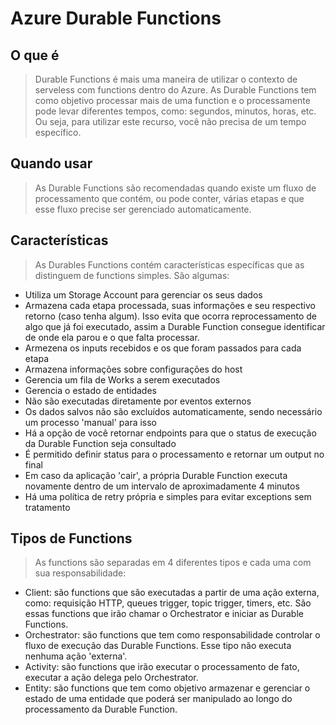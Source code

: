 # Azure Durable Functions

## O que é
> Durable Functions é mais uma maneira de utilizar o contexto de serveless com functions dentro do Azure. As Durable Functions tem como objetivo processar mais de uma function e
o processamente pode levar diferentes tempos, como: segundos, minutos, horas, etc. Ou seja, para utilizar este recurso, você não precisa de um tempo específico.

## Quando usar
> As Durable Functions são recomendadas quando existe um fluxo de processamento que contém, ou pode conter, várias etapas e que esse fluxo precise ser gerenciado automaticamente.

## Características
> As Durables Functions contém características específicas que as distinguem de functions simples. São algumas:
- Utiliza um Storage Account para gerenciar os seus dados
- Armazena cada etapa processada, suas informações e seu respectivo retorno (caso tenha algum). Isso evita que ocorra reprocessamento de algo que já foi executado, assim a Durable Function consegue identificar de onde ela parou e o que falta processar.
- Armezena os inputs recebidos e os que foram passados para cada etapa
- Armazena informações sobre configurações do host
- Gerencia um fila de Works a serem executados
- Gerencia o estado de entidades
- Não são executadas diretamente por eventos externos
- Os dados salvos não são excluídos automaticamente, sendo necessário um processo 'manual' para isso
- Há a opção de você retornar endpoints para que o status de execução da Durable Function seja consultado
- É permitido definir status para o processamento e retornar um output no final
- Em caso da aplicação 'cair', a própria Durable Function executa novamente dentro de um intervalo de aproximadamente 4 minutos
- Há uma política de retry própria e simples para evitar exceptions sem tratamento

## Tipos de Functions
> As functions são separadas em 4 diferentes tipos e cada uma com sua responsabilidade:
- Client: são functions que são executadas a partir de uma ação externa, como: requisição HTTP, queues trigger, topic trigger, timers, etc. São essas functions que irão chamar o Orchestrator e iniciar as Durable Functions.
- Orchestrator: são functions que tem como responsabilidade controlar o fluxo de execução das Durable Functions. Esse tipo não executa nenhuma ação 'externa'.
- Activity: são functions que irão executar o processamento de fato, executar a ação delega pelo Orchestrator.
- Entity: são functions que tem como objetivo armazenar e gerenciar o estado de uma entidade que poderá ser manipulado ao longo do processamento da Durable Function. 
